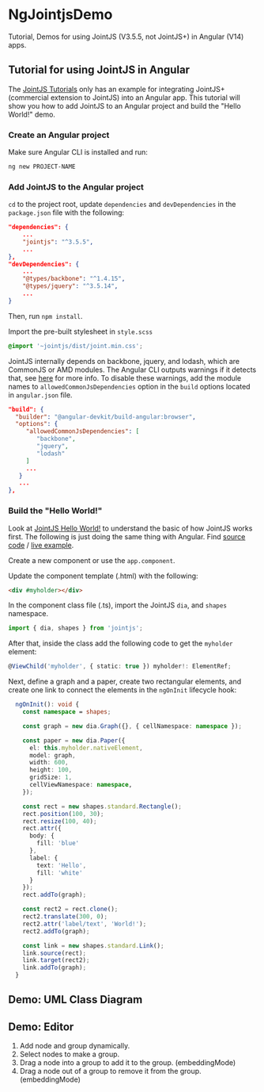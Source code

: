# NgJointjsDemo

Tutorial, Demos for using JointJS (V3.5.5, not JointJS+) in Angular (V14) apps.

## Tutorial for using JointJS in Angular
The [JointJS Tutorials](https://resources.jointjs.com/tutorial) only has an example for integrating JointJS+ (commercial extension to JointJS) into an Angular app. This tutorial will show you how to add JointJS to an Angular project and build the "Hello World!" demo.

### Create an Angular project
Make sure Angular CLI is installed and run:

```Bash
ng new PROJECT-NAME
```

### Add JointJS to the Angular project
`cd` to the project root, update `dependencies` and `devDependencies` in the `package.json` file with the following:


```json
"dependencies": {
    ...
    "jointjs": "^3.5.5",
    ...
},
"devDependencies": {
    ...
    "@types/backbone": "^1.4.15",
    "@types/jquery": "^3.5.14",
    ...
}
```

Then, run `npm install`.

Import the pre-built stylesheet in `style.scss`
```Scss
@import '~jointjs/dist/joint.min.css';
```

JointJS internally depends on backbone, jquery, and lodash, which are CommonJS or AMD modules. The Angular CLI outputs warnings if it detects that, see [here](https://angular.io/guide/build#configuring-commonjs-dependencies) for more info. To disable these warnings, add the module names to `allowedCommonJsDependencies` option in the `build` options located in `angular.json` file.

```json
"build": {
  "builder": "@angular-devkit/build-angular:browser",
  "options": {
     "allowedCommonJsDependencies": [
        "backbone",
        "jquery",
        "lodash"
     ]
     ...
   }
   ...
},
```

### Build the "Hello World!"
Look at [JointJS Hello World!](https://resources.jointjs.com/tutorial/hello-world) to understand the basic of how JointJS works first. The following is just doing the same thing with Angular. Find [source code](https://github.com/kelanwu/ng-jointjs-demo/tree/master/src/app/demos/hello-world) / [live example](https://kelanwu.github.io/ng-jointjs-demo/).

Create a new component or use the `app.component`.

Update the component template (.html) with the following:

```html
<div #myholder></div>
```

In the component class file (.ts), import the JointJS `dia`, and `shapes` namespace.

```TypeScript
import { dia, shapes } from 'jointjs';
```

After that, inside the class add the following code to get the `myholder` element:

```TypeScript
@ViewChild('myholder', { static: true }) myholder!: ElementRef;
```

Next, define a graph and a paper, create two rectangular elements, and create one link to connect the elements in the `ngOnInit` lifecycle hook:

```TypeScript
  ngOnInit(): void {
    const namespace = shapes;

    const graph = new dia.Graph({}, { cellNamespace: namespace });

    const paper = new dia.Paper({
      el: this.myholder.nativeElement,
      model: graph,
      width: 600,
      height: 100,
      gridSize: 1,
      cellViewNamespace: namespace,
    });

    const rect = new shapes.standard.Rectangle();
    rect.position(100, 30);
    rect.resize(100, 40);
    rect.attr({
      body: {
        fill: 'blue'
      },
      label: {
        text: 'Hello',
        fill: 'white'
      }
    });
    rect.addTo(graph);

    const rect2 = rect.clone();
    rect2.translate(300, 0);
    rect2.attr('label/text', 'World!');
    rect2.addTo(graph);

    const link = new shapes.standard.Link();
    link.source(rect);
    link.target(rect2);
    link.addTo(graph);
  }
```

## Demo: UML Class Diagram

## Demo: Editor
1. Add node and group dynamically.
2. Select nodes to make a group.
3. Drag a node into a group to add it to the group. (embeddingMode)
4. Drag a node out of a group to remove it from the group. (embeddingMode)
